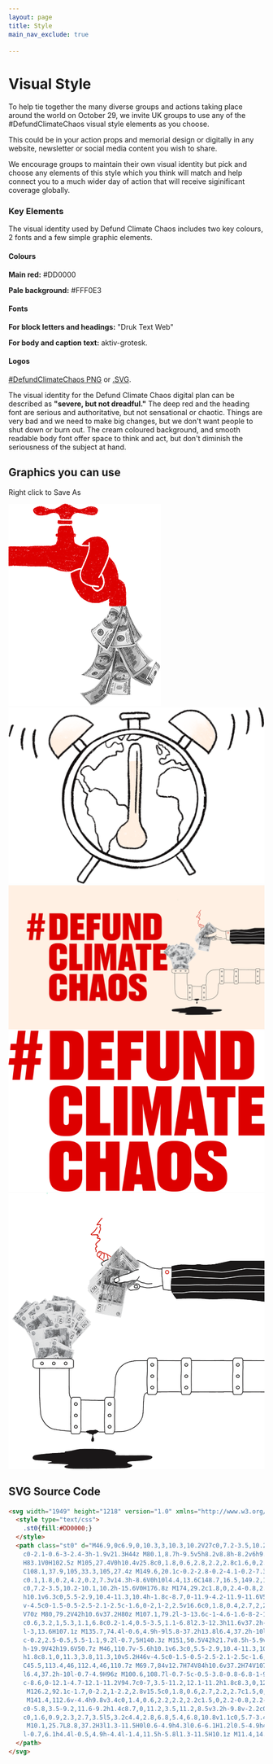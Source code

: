 ```yaml
---
layout: page
title: Style
main_nav_exclude: true

---
```

# Visual Style

To help tie together the many diverse groups and actions taking place around the world on October 29, we invite UK groups to use any of the #DefundClimateChaos visual style elements as you choose.  

This could be in your action props and memorial design or digitally in any website, newsletter or social media content you wish to share. 

We encourage groups to maintain their own visual identity but pick and choose any elements of this style which you think will match and help connect you to a much wider day of action that will receive siginificant coverage globally.  

### Key Elements

The visual identity used by Defund Climate Chaos includes two key colours, 2 fonts and a few simple graphic elements.

#### Colours

**Main red:** #DD0000

**Pale background:** #FFF0E3

#### Fonts

**For block letters and headings:** "Druk Text Web"

**For body and caption text:** aktiv-grotesk.

#### Logos

[#DefundClimateChaos PNG](/assets/images/logo.png) or  [.SVG](https://defundclimatechaos.uk/assets/logo.svg). 

The visual identity for the Defund Climate Chaos digital plan can be described as **"severe, but not dreadful."** The deep red and the heading font are serious and authoritative, but not sensational or chaotic. Things are very bad and we need to make big changes, but we don't want people to shut down or burn out. The cream coloured background, and smooth readable body font offer space to think and act, but don't diminish the seriousness of the subject at hand.

## Graphics you can use

Right click to Save As

![](/assets/images/money-faucet.png)![](/assets/images/alarm.png)![](/assets/images/og-image.png)![](/assets/images/logo.png)![](/assets/images/home-header-bankers.png)

## SVG Source Code

```html
<svg width="1949" height="1218" version="1.0" xmlns="http://www.w3.org/2000/svg" xmlns:xlink="http://www.w3.org/1999/xlink" x="0px" y="0px" viewBox="0 0 194.9 121.8" style="enable-background:new 0 0 194.9 121.8;" xml:space="preserve">
  <style type="text/css">
    .st0{fill:#DD0000;}
  </style>
  <path class="st0" d="M46.9,0c6.9,0,10.3,3,10.3,10.2V27c0,7.2-3.5,10.2-10.1,10.2H31.5V0H46.9z M44,29.2c1.8,0,2.4-0.8,2.4-3.1V10.8
    c0-2.1-0.6-3-2.4-3h-1.9v21.3H44z M80.1,8.7h-9.5v5h8.2v8.8h-8.2v6h9.8v8.8H60.5V0h19.6V8.7z M102.5,0v8.7h-9.3v5h7.9v8.8h-7.9v14.8
    H83.1V0H102.5z M105,27.4V0h10.4v25.8c0,1.8,0.6,2.8,2.2,2.8c1.6,0,2.2-1,2.2-2.8V0H130v27.4c0,5.8-3.8,10.5-11.7,10.5h-1.7
    C108.1,37.9,105,33.3,105,27.4z M149.6,20.1c-0.2-2.8-0.2-4.1-0.2-7.3V0h8.5v37.2h-9l-5.5-15.7c-0.8-2.2-1.4-4.4-1.8-6
    c0.1,1.8,0.2,4.2,0.2,7.3v14.3h-8.6V0h10l4.4,13.6C148.7,16.5,149.2,18.5,149.6,20.1z M176.8,0c6.9,0,10.3,3,10.3,10.2V27
    c0,7.2-3.5,10.2-10.1,10.2h-15.6V0H176.8z M174,29.2c1.8,0,2.4-0.8,2.4-3.1V10.8c0-2.1-0.6-3-2.4-3h-1.9v21.3H174z M46,68.7v-5.6
    h10.1v6.3c0,5.5-2.9,10.4-11.3,10.4h-1.8c-8.7,0-11.9-4.2-11.9-11.6V52.8c0-7,3-11.4,11.8-11.4h1.8c8.1,0,11.3,3.8,11.3,10v5.2H46
    v-4.5c0-1.5-0.5-2.5-2.1-2.5c-1.6,0-2,1-2,2.5v16.6c0,1.8,0.4,2.7,2,2.7C45.5,71.4,46,70.4,46,68.7z M69.6,70h7.9v9.3H59.1V42h10.6
    V70z M80,79.2V42h10.6v37.2H80z M107.1,79.2l-3-13.6c-1-4.6-1.6-8-2-10.5c0.1,2.7,0.2,6.2,0.2,11v13.1H94V42h11.9l2.2,12.3
    c0.6,3.2,1,5.3,1.1,6.8c0.2-1.4,0.5-3.5,1.1-6.8l2.3-12.3h11.6v37.2h-8.6V66.2c0-4.8,0.1-8.2,0.2-11c-0.5,2.5-1.1,5.9-2.1,10.5
    l-3,13.6H107.1z M135.7,74.4l-0.6,4.9h-9l5.8-37.2h13.8l6.4,37.2h-10l-0.7-4.9H135.7z M140.3,66.7l-0.7-5c-0.5-3.8-0.8-6.8-1-9.2
    c-0.2,2.5-0.5,5.5-1.1,9.2l-0.7,5H140.3z M151,50.5V42h21.7v8.5h-5.9v28.8h-10V50.5H151z M194.7,50.7h-9.5v5h8.2v8.8h-8.2v6h9.8v8.8
    h-19.9V42h19.6V50.7z M46,110.7v-5.6h10.1v6.3c0,5.5-2.9,10.4-11.3,10.4h-1.8c-8.7,0-11.9-4.2-11.9-11.6V94.8c0-7,3-11.4,11.8-11.4
    h1.8c8.1,0,11.3,3.8,11.3,10v5.2H46v-4.5c0-1.5-0.5-2.5-2.1-2.5c-1.6,0-2,1-2,2.5v16.6c0,1.8,0.4,2.7,2,2.7
    C45.5,113.4,46,112.4,46,110.7z M69.7,84v12.7H74V84h10.6v37.2H74V107h-4.3v14.3H59.1V84H69.7z M96,116.4l-0.6,4.9h-9L92.1,84h13.8
    l6.4,37.2h-10l-0.7-4.9H96z M100.6,108.7l-0.7-5c-0.5-3.8-0.8-6.8-1-9.2c-0.2,2.5-0.6,5.5-1.1,9.2l-0.7,5H100.6z M127.1,121.8h-1.8
    c-8.6,0-12.1-4.7-12.1-11.2V94.7c0-7,3.5-11.2,12.1-11.2h1.8c8.3,0,12.1,4.2,12.1,11.2v15.8C139.2,117.2,135.3,121.8,127.1,121.8z
     M126.2,92.1c-1.7,0-2.2,1-2.2,2.8v15.5c0,1.8,0.6,2.7,2.2,2.7c1.5,0,2.2-0.9,2.2-2.7V94.9C128.5,93.2,127.9,92.1,126.2,92.1z
     M141.4,112.6v-4.4h9.8v3.4c0,1.4,0.6,2.2,2.2,2.2c1.5,0,2.2-0.8,2.2-2.5v-0.3c0-2.2-1-3-2.9-4.2l-5-3.2c-3.8-2.4-5.9-5.2-5.9-10v-1
    c0-5.8,3.5-9.2,11.6-9.2h1.4c8.7,0,11.2,3.5,11.2,8.5v3.2h-9.8v-2.2c0-1.5-0.7-2.2-2-2.2c-1.5,0-2.2,0.7-2.2,2.1v0.1
    c0,1.6,0.9,2.3,2.7,3.5l5,3.2c4.4,2.8,6.8,5.4,6.8,10.8v1.1c0,5.7-3.4,10.4-12.2,10.4h-1.4C144.2,121.8,141.4,118,141.4,112.6z
     M10.1,25.7L8.8,37.2H3l1.3-11.5H0l0.6-4.9h4.3l0.6-6.1H1.2l0.5-4.9h4.3L7.2,0H13l-1.1,9.8h3.9L16.9,0h5.9l-1.2,9.8h4.3l-0.5,4.9H21
    l-0.7,6.1h4.4l-0.5,4.9h-4.4l-1.4,11.5h-5.8l1.3-11.5H10.1z M11.4,14.7l-0.7,6.1h3.8l0.7-6.1H11.4z">
  </path>
</svg>
```